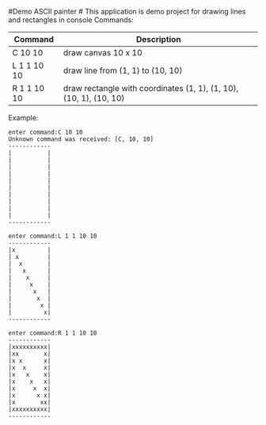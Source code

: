 #Demo ASCII painter #
This application is demo project for drawing lines and rectangles in console
Commands:

Command | Description
------- | ----------
C 10 10 | draw canvas 10 x 10
L 1 1 10 10 | draw line from (1, 1) to (10, 10)
R 1 1 10 10 | draw rectangle with coordinates (1, 1), (1, 10), (10, 1), (10, 10)

Example:
```text
enter command:C 10 10
Unknown command was received: [C, 10, 10]
------------
|          |
|          |
|          |
|          |
|          |
|          |
|          |
|          |
|          |
|          |
------------

enter command:L 1 1 10 10
------------
|x         |
| x        |
|  x       |
|   x      |
|    x     |
|     x    |
|      x   |
|       x  |
|        x |
|         x|
------------

enter command:R 1 1 10 10
------------
|xxxxxxxxxx|
|xx       x|
|x x      x|
|x  x     x|
|x   x    x|
|x    x   x|
|x     x  x|
|x      x x|
|x       xx|
|xxxxxxxxxx|
------------

```
